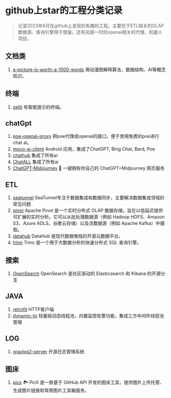 # github上star的工程分类记录
> 记录2023年6月在github上发现的有趣的工程。主要在于ETL相关的OLAP数据源、查询引擎用于借鉴。还有风靡一时的openai相关的代理、机器人项目。

## 文档类

1. [a-picture-is-worth-a-1000-words](https://github.com/girliemac/a-picture-is-worth-a-1000-words)
    用动漫图解释算法、数据结构、AI等概念知识。

## 终端

1. [zellij](https://github.com/zellij-org/zellij) 
    有智能提示的终端。

## chatGpt

1. [poe-openai-proxy](https://github.com/juzeon/poe-openai-proxy)
    把poe代理成openai的接口。便于使用免费的poe进行chat ai。
2. [moco-ai-client](https://github.com/glovebx/moco-ai-client)
   Android 应用，集成了ChatGPT, Bing Chat, Bard, Poe
3. [chathub](https://github.com/chathub-dev/chathub)
    集成了所有ai
4. [ChatALL](https://github.com/sunner/ChatALL)
   集成了所有ai
5. [ChatGPT-Midjourney](https://github.com/Licoy/ChatGPT-Midjourney)
   🍭 一键拥有你自己的 ChatGPT+Midjourney 网页服务


## ETL

1. [seatunnel](https://github.com/apache/seatunnel)
   SeaTunnel专注于数据集成和数据同步，主要解决数据集成领域的常见问题
2. [pinot](https://github.com/apache/pinot)
   Apache Pinot 是一个实时分布式 OLAP 数据存储，旨在以低延迟提供可扩展的实时分析。它可以从批处理数据源（例如 Hadoop HDFS、Amazon S3、Azure ADLS、谷歌云存储）以及流数据源（例如 Apache Kafka）中摄取。
3. [datahub](https://github.com/datahub-project/datahub)
   DataHub 是现代数据堆栈的开源元数据平台。
4. [trino](https://github.com/trinodb/trino)
   Trino 是一个用于大数据分析的快速分布式 SQL 查询引擎。

## 搜索

1. [OpenSearch](https://github.com/opensearch-project/OpenSearch)
   OpenSearch 是社区驱动的 Elasticsearch 和 Kibana 的开源分支

## JAVA

1. [retrofit](https://github.com/square/retrofit)
   HTTP客户端
2. [dynamic-tp](https://github.com/dromara/dynamic-tp)
   轻量级动态线程池，内置监控告警功能，集成三方中间件线程池管理

## LOG

1. [graylog2-server](https://github.com/Graylog2/graylog2-server)
    开源日志管理系统

## 图床

1. [picx](https://github.com/XPoet/picx)
   🏞️ PicX 是一款基于 GitHub API 开发的图床工具，提供图片上传托管、生成图片链接和常用图片工具箱服务。